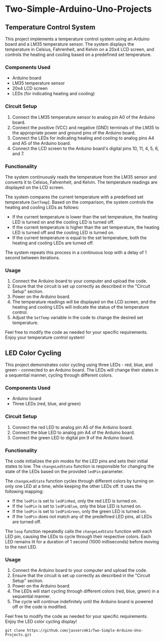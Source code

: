 # Two-Simple-Arduino-Uno-Projects
## Temperature Control System

This project implements a temperature control system using an Arduino board and a LM35 temperature sensor. The system displays the temperature in Celsius, Fahrenheit, and Kelvin on a 20x4 LCD screen, and controls the heating and cooling based on a predefined set temperature.

### Components Used
- Arduino board
- LM35 temperature sensor
- 20x4 LCD screen
- LEDs (for indicating heating and cooling)

### Circuit Setup
1. Connect the LM35 temperature sensor to analog pin A0 of the Arduino board.
2. Connect the positive (VCC) and negative (GND) terminals of the LM35 to the appropriate power and ground pins of the Arduino board.
3. Connect the LEDs for indicating heating and cooling to analog pins A4 and A5 of the Arduino board.
4. Connect the LCD screen to the Arduino board's digital pins 10, 11, 4, 5, 6, and 7.

### Functionality
The system continuously reads the temperature from the LM35 sensor and converts it to Celsius, Fahrenheit, and Kelvin. The temperature readings are displayed on the LCD screen.

The system compares the current temperature with a predefined set temperature (`SetTemp`). Based on the comparison, the system controls the heating and cooling LEDs as follows:
- If the current temperature is lower than the set temperature, the heating LED is turned on and the cooling LED is turned off.
- If the current temperature is higher than the set temperature, the heating LED is turned off and the cooling LED is turned on.
- If the current temperature is equal to the set temperature, both the heating and cooling LEDs are turned off.

The system repeats this process in a continuous loop with a delay of 1 second between iterations.

### Usage
1. Connect the Arduino board to your computer and upload the code.
2. Ensure that the circuit is set up correctly as described in the "Circuit Setup" section.
3. Power on the Arduino board.
4. The temperature readings will be displayed on the LCD screen, and the heating and cooling LEDs will indicate the status of the temperature control.
5. Adjust the `SetTemp` variable in the code to change the desired set temperature.

Feel free to modify the code as needed for your specific requirements. Enjoy your temperature control system!

## LED Color Cycling

This project demonstrates color cycling using three LEDs - red, blue, and green - connected to an Arduino board. The LEDs will change their states in a sequential manner, cycling through different colors.

### Components Used
- Arduino board
- Three LEDs (red, blue, and green)

### Circuit Setup
1. Connect the red LED to analog pin A5 of the Arduino board.
2. Connect the blue LED to analog pin A4 of the Arduino board.
3. Connect the green LED to digital pin 9 of the Arduino board.

### Functionality
The code initializes the pin modes for the LED pins and sets their initial states to low. The `changeLedState` function is responsible for changing the state of the LEDs based on the provided `ledPin` parameter.

The `changeLedState` function cycles through different colors by turning on only one LED at a time, while keeping the other LEDs off. It uses the following mapping:
- If the `ledPin` is set to `ledPinRed`, only the red LED is turned on.
- If the `ledPin` is set to `ledPinBlue`, only the blue LED is turned on.
- If the `ledPin` is set to `ledPinGreen`, only the green LED is turned on.
- If the `ledPin` does not match any of the predefined LED pins, all LEDs are turned off.

The `loop` function repeatedly calls the `changeLedState` function with each LED pin, causing the LEDs to cycle through their respective colors. Each LED remains lit for a duration of 1 second (1000 milliseconds) before moving to the next LED.

### Usage
1. Connect the Arduino board to your computer and upload the code.
2. Ensure that the circuit is set up correctly as described in the "Circuit Setup" section.
3. Power on the Arduino board.
4. The LEDs will start cycling through different colors (red, blue, green) in a sequential manner.
5. The cycle will continue indefinitely until the Arduino board is powered off or the code is modified.

Feel free to modify the code as needed for your specific requirements. Enjoy the LED color cycling display!

```
git clone https://github.com/jassercmk1/Two-Simple-Arduino-Uno-Projects.git
```
